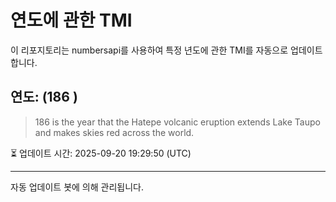 
# 연도에 관한 TMI

이 리포지토리는 numbersapi를 사용하여 특정 년도에 관한 TMI를 자동으로 업데이트합니다.

## 연도: (186 )
> 186 is the year that the Hatepe volcanic eruption extends Lake Taupo and makes skies red across the world.

⏳ 업데이트 시간: 2025-09-20 19:29:50 (UTC)

---
자동 업데이트 봇에 의해 관리됩니다.
